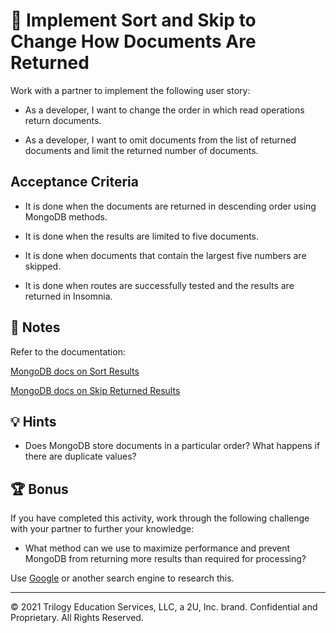 # 📖 Implement Sort and Skip to Change How Documents Are Returned

Work with a partner to implement the following user story:

* As a developer, I want to change the order in which read operations return documents.

* As a developer, I want to omit documents from the list of returned documents and limit the returned number of documents.

## Acceptance Criteria

* It is done when the documents are returned in descending order using MongoDB methods.

* It is done when the results are limited to five documents.

* It is done when documents that contain the largest five numbers are skipped.

* It is done when routes are successfully tested and the results are returned in Insomnia.

## 📝 Notes

 Refer to the documentation:

  [MongoDB docs on Sort Results](https://docs.mongodb.com/drivers/node/fundamentals/crud/read-operations/sort/)

  [MongoDB docs on Skip Returned Results](https://docs.mongodb.com/drivers/node/fundamentals/crud/read-operations/skip/)

## 💡 Hints

* Does MongoDB store documents in a particular order? What happens if there are duplicate values?

## 🏆 Bonus

If you have completed this activity, work through the following challenge with your partner to further your knowledge:

* What method can we use to maximize performance and prevent MongoDB from returning more results than required for processing?

Use [Google](https://www.google.com) or another search engine to research this.

---
© 2021 Trilogy Education Services, LLC, a 2U, Inc. brand. Confidential and Proprietary. All Rights Reserved.

